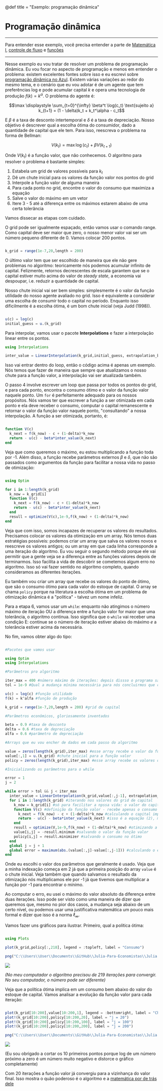 @def title = "Exemplo: programação dinâmica"

# Programação dinâmica

-----

Para entender esse exemplo, você precisa entender a parte de [Matemática I](/pub/mat.html), [controle de fluxo](/pub/Controledefluxo.html) e [funções](/pub/foos.html)

----

Nesse exemplo eu vou tratar de resolver um problema de programação dinâmica. Eu vou focar no aspecto de programação e menos em entender o problema: existem excelentes fontes sobre isso e eu escrevi sobre [programação dinâmica no Azul](https://azul.netlify.app/2020/11/05/remastered-programa%C3%A7%C3%A3o-din%C3%A2mica/). Existem várias variações ao redor do mesmo tema, e o cenário que eu vou adotar é de um agente que tem preferências log e pode acumular capital $k$ e opera uma tecnologia de produção $f(k)=k^\alpha$. O problema do agente é:

$$\max \displaystyle \sum_{t=0}^{\infty} \beta^t \log(c_t) \text{sujeito a} k_{t+1} = (1 - \delta)k_t + k_t^\alpha - c_t$$

E $\beta$ é a taxa de desconto intertemporal e $\delta$ é a taxa de depreciação. Nosso objetivo é descrever qual a escolha ótima do consumidor, dado a quantidade de capital que ele tem. Para isso, reescreva o problema na forma de Bellman:

$$V(k_t) = \max \log(c_t) + \beta V(k_{t+1})$$

Onde $V(k_t)$ é a função valor, que não conhecemos. O algoritmo para resolver o problema é bastante simples:

1. Estabela um grid de valores possíveis para $k_t$
2. Dê um chute inicial para os valores da função valor nos pontos do grid
3. Interpole a função valor de alguma maneira
4. Para cada ponto no grid, encontre o valor do consumo que maximiza a equação
5. Salve o valor do máximo em um vetor
6. Itere 3 - 5 até a diferença entre os máximos estarem abaixo de uma certa tolerância

Vamos dissecar as etapas com cuidado.

O grid pode ser igualmente espaçado, então vamos usar o comando range. Como capital deve ser maior que zero, o nosso menor valor vai ser um número pequeno diferente de 0. Vamos colocar 200 pontos.

```julia

k_grid = range(1e-7,20,length = 200)
```

O último valor tem que ser escolhido de maneira que ele não gere problemas no algoritmo: teoricamente nós podemos acumular infinito de capital. Felizmente, retornos decrescentes de escala garantem que se o capital estiver muito acima do valor de _steady state_, a economia vai despoupar, i.e. reduzir a quantidade de capital.

Nosso chute inicial vai ser bem simples: simplesmente é o valor da função utilidade do nosso agente avaliado no grid. Isso é equivalente a considerar uma escolha de consumir todo o capital no período. Enquanto isso dificilmente é a escolha ótima, é um bom chute inicial (veja Judd (1998)).

```julia

u(c) = log(c)
initial_guess = u.(k_grid)
```

Para interpolar, vamos usar o pacote **Interpolations** e fazer a interpolação linear entre os pontos.

```julia
using Interpolations

inter_value = LinearInterpolation(k_grid,initial_guess, extrapolation_bc = Interpolations.Flat())
```

Isso vai entrar dentro do loop, então o código acima é apenas um exemplo. Nós temos que fazer de maneira que sempre que atualizamos o nosso chute para a função valor, a interpolação vai ser atualizada também.

O passo 4 involve escrever um loop que passa por todos os pontos do grid, e para cada ponto, encontra o consumo ótimo e o valor da função valor naquele ponto. Um `for` é perfeitamente adequado para os nossos propósitos. Nós vamos ter que escrever a função a ser otimizada em cada ponto e ela deve receber o consumo, computar o capital remanescente e retornar o valor da função valor naquele ponto, "consultando" a nossa interpolação. A função a ser otimizada, portanto, é:

```julia

function V(c)
  k_next = f(k_now) - c + (1-delta)*k_now
  return - u(c) - beta*inter_value(k_next)
end
```
Veja que como queremos o máximo, eu estou multiplicando a função toda por -1. Além disso, a função recebe parâmetros externos $\beta$ e $\delta$, que não são passados como argumentos da função para facilitar a nossa vida no passo de otimização:

```julia

using Optim

for i in 1:length(k_grid)
  k_now = k_grid[i]
  function V(c)
    k_next = f(k_now) - c + (1-delta)*k_now
    return - u(c) - beta*inter_value(k_next)
  end
  resull = optimize(V(c),1e-9,f(k_now) + (1-delta)*k_now)
end
```

Veja que com isso, somos incapazes de recuperar os valores do resultados. Precisamos colocar os valores da otimização em um array. Nós temos duas estratégias possíveis: podemos criar um array que salva os valores novos e reescreve os valores antigos; ou um array em que cada linha corresponde a uma iteração do algoritmo. Eu vou seguir o segundo método porque ele vai permitir que a gente veja se a diferença entre as funções valores depois de terminarmos. Isso facilita a vida de descobrir se cometemos algum erro no algoritmo. Isso só vai fazer sentido no algoritmo completo, quando consideramos as diferentes iterações.

Eu também vou criar um array que recebe os valores do ponto de ótimo, que são o consumo ótimo para cada valor do estoque de capital. O array se chama `policy` porque na literatura a escolha ótima em um problema de otimização dinâmica é a "política" - talvez um nome infeliz.

Para a etapa 6, vamos usar um `while`: enquanto não atingimos o número máximo de iteração OU a diferença entre a função valor for maior que uma tolerância, o algoritmo continua. Isso significa que o `while` vai receber uma condição E: continue se o número de iteração estiver abaixo do máximo _e_ a tolerância estiver acima da necessária.

No fim, vamos obter algo do tipo:

```julia

#Pacotes que vamos usar

using Optim
using Interpolations

#Parâmetros pro algoritmo

iter_max = 400 #número máximo de iterações: depois dissso o programa sai mesmo se não tiver convergência
tol = 1e-9 #Qual a mudança mínima necessária para nós concluirmos que convergiu? Colocamos 1e-9.

u(c) = log(c) #função utilidade
f(k) = k^alfa #função de produção

k_grid = range(1e-7,20,length = 200) #grid de capital

#Parâmetros econômicos, gloriosamente inventados

beta = 0.9 #taxa de desconto
delta = 0.6 #taxa de depreciação
alfa = 0.6 #parâmetro de depreciação

#Arrays que eu vou encher de dados em cada passo do algoritmo

value = zeros(length(k_grid),iter_max) #esse array recebe o valor da função valor
value[:,1] = u.(k_grid) #chute inicial para a função valor
policy = zeros(length(k_grid),iter_max) #esse array recebe os valores de consumo ótimos em cada passo do algoritmo

#Inicializando os parâmetros para o while

error = 1
j = 2

while error > tol && j < iter_max
  inter_value = LinearInterpolation(k_grid,value[:,j-1], extrapolation_bc = Interpolations.Flat()) #interpolação da função valor
  for i in 1:length(k_grid) #iterando nos valores do grid de capital
    k_now = k_grid[i] #só para facilitar a npssa vida: o valor do capital no loop é k_now. Desnecessário, mas deixa o código mais legível.
    function V(c) #definição da função valor - recebe apenas o consumo e calcula todo o resto
      k_next = f(k_now) - c + (1-delta)*k_now #calculando o capital implicado pela escolha de consumo hoje
      return - u(c) - beta*inter_value(k_next) #isso é a equação (2), multiplicada por -1
    end
    resull = optimize(V,1e-9,f(k_now) + (1-delta)*k_now) #otimizando a função valor
    value[i,j] = -resull.minimum #salvando o valor da função valor
    policy[i,j] = resull.minimizer #salvando o consumo no ótimo
  end
  global j = j + 1
  global error = maximum(abs.(value[:,j]-value[:,j-1])) #calculando o erro nessa iteração
end
```
Onde eu escolhi o valor dos parâmetros que geralmente é usado. Veja que a minha indexação começa em 2 já que a primeira posição do array `value` é o chute inicial. Veja também que quando salvamos o resultado da otimização nós multiplicamos ele por -1 já que tivemos que multiplicar a função por -1 para encontrar o mínimo.

Ao computar o erro, eu usei o máximo do valor absoluto da diferença entre duas iterações. Isso pode ser visto como uma maneira de dizer que queremos que, mesmo no pior dos casos, a mudança seja abaixo de um certo nível, ou podemos usar uma justificativa matemática um pouco mais formal e dizer que isso é a norma $\ell_{\infty}$.

Vamos fazer uns gráficos para ilustrar. Primeiro, qual a política ótima:

```julia

using Plots

plot(k_grid,policy[:,218], legend = :topleft, label = "Consumo")

png("C:\\Users\\User\\Documents\\GitHub\\Julia-Para-Economistas\\Julia Para Economistas\\src\\imagens\\policy_prog_dyn")
```
![](/src/imagens/policy_prog_dyn.png)

_(No meu computador o algoritmo precisou de 219 iterações para convergir. No seu computador, o número pode ser diferente)_

Veja que a política ótima implica em um consumo bem abaixo do valor do estoque de capital. Vamos analisar a evolução da função valor para cada iteração:

```julia

plot(k_grid[10:200],value[10:200,1], legend = :bottomright, label = "Chute Inicial")
plot!(k_grid[10:200],policy[10:200,20], label = "j = 20")
plot!(k_grid[10:200],policy[10:200,100], label = "j = 100")
plot!(k_grid[10:200],policy[10:200,200], label = "j = 200")

png("C:\\Users\\User\\Documents\\GitHub\\Julia-Para-Economistas\\Julia Para Economistas\\src\\imagens\\value_prog_dyn")
```

![](/src/imagens/value_prog_dyn.png)

(Eu sou obrigado a cortar os 10 primeiros pontos porque log de um número próximo a zero é um número muito negativo e distorce o gráfico completamente)

Com 20 iterações a função valor já convergiu para a vizinhança do valor final. Isso mostra o quão poderoso é o algoritmo e a [matemática por de trás dele](https://azul.netlify.com/2018/10/31/banach/)
